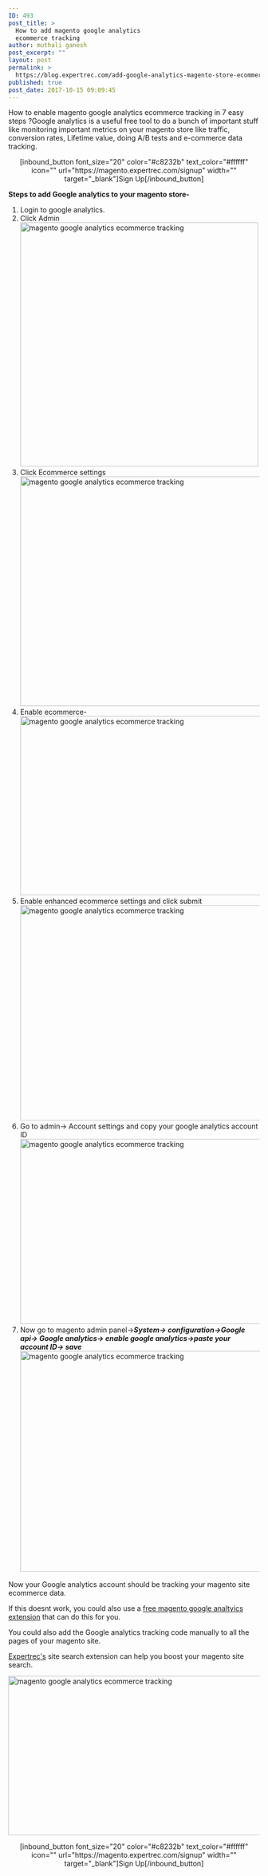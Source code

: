 ```yaml
---
ID: 493
post_title: >
  How to add magento google analytics
  ecommerce tracking
author: muthali ganesh
post_excerpt: ""
layout: post
permalink: >
  https://blog.expertrec.com/add-google-analytics-magento-store-ecommerce-tracking/
published: true
post_date: 2017-10-15 09:09:45
---
```

How to enable magento google analytics ecommerce tracking in 7 easy steps ?Google analytics is a useful free tool to do a bunch of important stuff like monitoring important metrics on your magento store like traffic, conversion rates, Lifetime value, doing A/B tests and e-commerce data tracking.
<p style="text-align: center;">[inbound_button font_size="20" color="#c8232b" text_color="#ffffff" icon="" url="https://magento.expertrec.com/signup" width="" target="_blank"]Sign Up[/inbound_button]</p>
<strong>Steps to add Google analytics to your magento store-</strong>
<ol>
 	<li>Login to google analytics.</li>
 	<li>Click Admin<img class="aligncenter wp-image-494 size-full" src="https://blog.expertrec.com/wp-content/uploads/2017/10/ga.jpg" alt="magento google analytics ecommerce tracking" width="477" height="489" /></li>
 	<li>Click Ecommerce settings<img class="aligncenter wp-image-495 size-full" src="https://blog.expertrec.com/wp-content/uploads/2017/10/ec.jpg" alt="magento google analytics ecommerce tracking" width="980" height="460" /></li>
 	<li>Enable ecommerce-<img class="aligncenter wp-image-496 size-full" src="https://blog.expertrec.com/wp-content/uploads/2017/10/ecom-enab.jpg" alt="magento google analytics ecommerce tracking" width="617" height="359" /></li>
 	<li>Enable enhanced ecommerce settings and click submit<img class="aligncenter wp-image-497 size-full" src="https://blog.expertrec.com/wp-content/uploads/2017/10/enhan.jpg" alt="magento google analytics ecommerce tracking" width="715" height="431" /></li>
 	<li>Go to admin-&gt; Account settings and copy your google analytics account ID<img class="aligncenter wp-image-498 size-full" src="https://blog.expertrec.com/wp-content/uploads/2017/10/account.jpg" alt="magento google analytics ecommerce tracking" width="557" height="371" /></li>
 	<li>Now go to magento admin panel-&gt;<strong><em>System-&gt; configuration-&gt;Google api-&gt; Google analytics-&gt; enable google analytics-&gt;paste your account ID-&gt; save</em></strong><img class="aligncenter wp-image-499 size-full" src="https://blog.expertrec.com/wp-content/uploads/2017/10/image.png" alt="magento google analytics ecommerce tracking" width="900" height="442" /></li>
</ol>
Now your Google analytics account should be tracking your magento site ecommerce data.

If this doesnt work, you could also use a <a href="https://marketplace.magento.com/tatvic-tatvic-google-analytics-enhanced-ecommerce.html" target="_blank" rel="noopener">free magento google analtyics extension</a> that can do this for you.

You could also add the Google analytics tracking code manually to all the pages of your magento site.

<a href="https://expertrec.com" target="_blank" rel="noopener">Expertrec's</a> site search extension can help you boost your magento site search.

<img class="aligncenter wp-image-274 size-full" src="https://blog.expertrec.com/wp-content/uploads/2017/09/Spell-correct.png" alt="magento google analytics ecommerce tracking" width="743" height="319" />
<p style="text-align: center;">[inbound_button font_size="20" color="#c8232b" text_color="#ffffff" icon="" url="https://magento.expertrec.com/signup" width="" target="_blank"]Sign Up[/inbound_button]</p>
&nbsp;

&nbsp;
